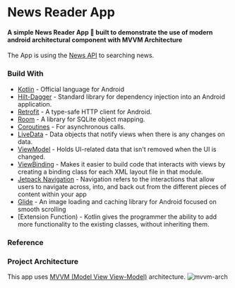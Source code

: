 # News Reader App

#### A simple News Reader App 📱 built to demonstrate the use of modern android architectural component with MVVM Architecture

The App is using the [News API](https://newsapi.org) to searching news.

### Build With
- [Kotlin] - Official language for Android
- [Hilt-Dagger] - Standard library for dependency injection into an Android application.
- [Retrofit] -  A type-safe HTTP client for Android.
- [Room] - A library for SQLite object mapping.
- [Coroutines] - For asynchronous calls.
- [LiveData] - Data objects that notify views when there is any changes on data.
- [ViewModel] - Holds UI-related data that isn't removed when the UI is changed.
- [ViewBinding] - Makes it easier to build code that interacts with views by creating a binding class for each XML layout file in that module.
- [Jetpack Navigation] - Navigation refers to the interactions that allow users to navigate across, into, and back out from the different pieces of content within your app
- [Glide] - An image loading and caching library for Android focused on smooth scrolling
- [Extension Function) - Kotlin gives the programmer the ability to add more functionality to the existing classes, without inheriting them.

### Reference
   [ViewModel]: <https://developer.android.com/topic/libraries/architecture/viewmodel>
   [Jetpack Navigation]: <https://developer.android.com/guide/navigation/>
   [Hilt-Dagger]: <https://dagger.dev/hilt/>
   [DataStore]: <https://developer.android.com/topic/libraries/architecture/datastore>
   [ViewBinding]: <https://developer.android.com/topic/libraries/view-binding>
   [LiveData]: <https://developer.android.com/topic/libraries/architecture/livedata/>
   [Retrofit]: <https://square.github.io/retrofit/>
   [ViewModel]: <https://developer.android.com/topic/libraries/architecture/viewmodel>
   [Glide]: <https://github.com/bumptech/glide>
   [Kotlin]: <https://kotlinlang.org>
   [Coroutines]: <https://kotlinlang.org/docs/coroutines-overview.html>
   [MVVM (Model View View-Model)]: <https://developer.android.com/jetpack/guide#recommended-app-arch>
   [News API]: <https://newsapi.org/>
   [Room]: <https://developer.android.com/training/data-storage/room/>
   
### Project Architecture
This app uses [MVVM (Model View View-Model)] architecture.
![mvvm-arch](https://github.com/dewanganmohit/NewsReader/assets/12555874/81606ff2-b001-4b19-9fc4-f8a433b846a9)

